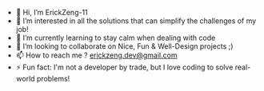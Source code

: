 - 👋 Hi, I’m ErickZeng-11
- 👀 I’m interested in all the solutions that can simplify the challenges of my job!
- 🌱 I’m currently learning to stay calm when dealing with code
- 💞️ I’m looking to collaborate on Nice, Fun & Well-Design projects ;)
- 📫 How to reach me ? erickzeng.dev@gmail.com 
- ⚡ Fun fact: I'm not a developer by trade, but I love coding to solve real-world problems!

<!---
ErickZeng-11/ErickZeng-11 is a ✨ special ✨ repository because its `README.md` (this file) appears on your GitHub profile.
You can click the Preview link to take a look at your changes.
--->
